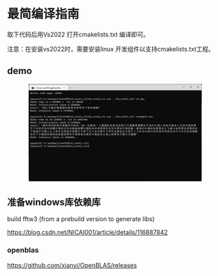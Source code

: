 # 最简编译指南

取下代码后用Vs2022 打开cmakelists.txt 编译即可。

注意：在安装vs2022时，需要安装linux 开发组件以支持cmakelists.txt工程。


## demo

<div align="center">
    <img src="images/sample.png" width="80%" height="80%">
</div>

## 准备windows库依赖库

build fftw3 (from a prebuild version to generate libs)

https://blog.csdn.net/NICAI001/article/details/116887842


### openblas

https://github.com/xianyi/OpenBLAS/releases
